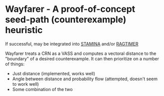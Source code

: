 # Wayfarer - A proof-of-concept seed-path (counterexample) heuristic

If successful, may be integrated into [STAMINA](https://github.com/fluentverification/stamina-storm) and/or [RAGTIMER](https://github.com/fluentverification/ragtimer)

Wayfarer treats a CRN as a VASS and computes a vectoral distance to the "boundary" of a desired counterexample. It can then prioritize on a number of things:

- Just distance (implemented, works well)
- Angle between distance and probability flow (attempted, doesn't seem to work well)
- Some combination of the two
